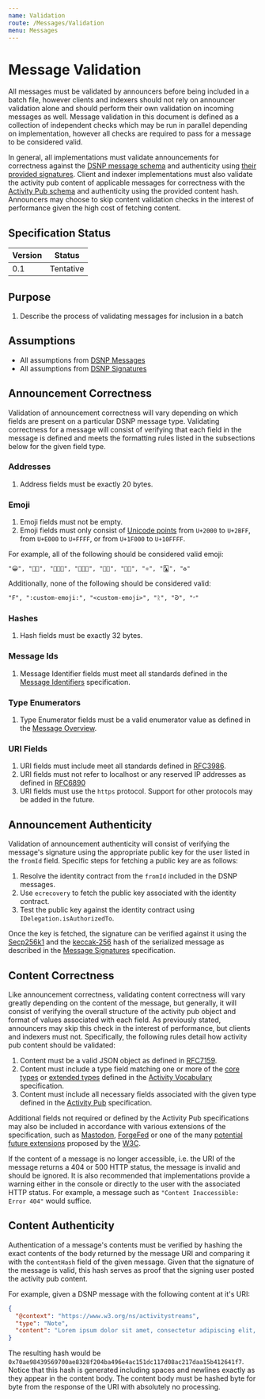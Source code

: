 ```yaml
---
name: Validation
route: /Messages/Validation
menu: Messages
---
```


# Message Validation

All messages must be validated by announcers before being included in a batch file, however clients and indexers should not rely on announcer validation alone and should perform their own validation on incoming messages as well.
Message validation in this document is defined as a collection of independent checks which may be run in parallel depending on implementation, however all checks are required to pass for a message to be considered valid.

In general, all implementations must validate announcements for correctness against the [DSNP message schema](/Messages/Overview) and authenticity using [their provided signatures](/Messages/Signatures).
Client and indexer implementations must also validate the activity pub content of applicable messages for correctness with the [Activity Pub schema](https://www.w3.org/TR/activitypub/) and authenticity using the provided content hash.
Announcers may choose to skip content validation checks in the interest of performance given the high cost of fetching content.

## Specification Status

| Version | Status |
---------- | ---------
| 0.1     | Tentative |

## Purpose
1. Describe the process of validating messages for inclusion in a batch

## Assumptions
* All assumptions from [DSNP Messages](/Messages/Overview)
* All assumptions from [DSNP Signatures](/Messages/Signatures)

## Announcement Correctness

Validation of announcement correctness will vary depending on which fields are present on a particular DSNP message type.
Validating correctness for a message will consist of verifying that each field in the message is defined and meets the formatting rules listed in the subsections below for the given field type.

### Addresses

1. Address fields must be exactly 20 bytes.

### Emoji

1. Emoji fields must not be empty.
1. Emoji fields must only consist of [Unicode points](https://unicode.org/standard/standard.html) from `U+2000` to `U+2BFF`, from `U+E000` to `U+FFFF`, or from `U+1F000` to `U+10FFFF`.

For example, all of the following should be considered valid emoji:

```
"😀", "🤌🏼", "👩🏻‍🎤", "🧑🏿‍🏫", "🏳️‍🌈", "🏳️‍⚧️", "⚛︎", "🃑", "♻︎"
```

Additionally, none of the following should be considered valid:

```
"F", ":custom-emoji:", "<custom-emoji>", "ᚱ", "ᘐ", "״"
```

### Hashes

1. Hash fields must be exactly 32 bytes.

### Message Ids

1. Message Identifier fields must meet all standards defined in the [Message Identifiers](/Messages/Identifiers) specification.

### Type Enumerators

1. Type Enumerator fields must be a valid enumerator value as defined in the [Message Overview](/Messages/Overview).

### URI Fields

1. URI fields must include meet all standards defined in [RFC3986](http://www.ietf.org/rfc/rfc3986.txt).
1. URI fields must not refer to localhost or any reserved IP addresses as defined in [RFC6890](https://datatracker.ietf.org/doc/html/rfc6890)
1. URI fields must use the `https` protocol. Support for other protocols may be added in the future.

## Announcement Authenticity

Validation of announcement authenticity will consist of verifying the message's signature using the appropriate public key for the user listed in the `fromId` field.
Specific steps for fetching a public key are as follows:

1. Resolve the identity contract from the `fromId` included in the DSNP messages.
1. Use `ecrecovery` to fetch the public key associated with the identity contract.
1. Test the public key against the identity contract using `IDelegation.isAuthorizedTo`.

Once the key is fetched, the signature can be verified against it using the [Secp256k1](https://en.bitcoin.it/wiki/Secp256k1) and the [keccak-256](https://en.wikipedia.org/wiki/SHA-3) hash of the serialized message as described in the [Message Signatures](/Messages/Signatures#verifying-messages) specification.

## Content Correctness

Like announcement correctness, validating content correctness will vary greatly depending on the content of the message, but generally, it will consist of verifying the overall structure of the activity pub object and format of values associated with each field.
As previously stated, announcers may skip this check in the interest of performance, but clients and indexers must not.
Specifically, the following rules detail how activity pub content should be validated:

1. Content must be a valid JSON object as defined in [RFC7159](https://datatracker.ietf.org/doc/html/rfc7159).
1. Content must include a type field matching one or more of the [core types](https://www.w3.org/TR/activitystreams-vocabulary/#h-types) or [extended types](https://www.w3.org/TR/activitystreams-vocabulary/#h-extendedtypes) defined in the [Activity Vocabulary](https://www.w3.org/TR/activitystreams-vocabulary/) specification.
1. Content must include all necessary fields associated with the given type defined in the [Activity Pub](https://www.w3.org/TR/activitypub/) specification.

Additional fields not required or defined by the Activity Pub specifications may also be included in accordance with various extensions of the specification, such as [Mastodon](https://docs.joinmastodon.org/spec/activitypub/), [ForgeFed](https://github.com/forgefed/forgefed) or one of the many [potential future extensions](https://www.w3.org/wiki/ActivityPub_extensions) proposed by the [W3C](https://www.w3.org).

If the content of a message is no longer accessible, i.e. the URI of the message returns a 404 or 500 HTTP status, the message is invalid and should be ignored.
It is also recommended that implementations provide a warning either in the console or directly to the user with the associated HTTP status.
For example, a message such as `"Content Inaccessible: Error 404"` would suffice.

## Content Authenticity

Authentication of a message's contents must be verified by hashing the exact contents of the body returned by the message URI and comparing it with the `contentHash` field of the given message.
Given that the signature of the message is valid, this hash serves as proof that the signing user posted the activity pub content.

For example, given a DSNP message with the following content at it's URI:

```json
{
  "@context": "https://www.w3.org/ns/activitystreams",
  "type": "Note",
  "content": "Lorem ipsum dolor sit amet, consectetur adipiscing elit, sed do eiusmod tempor incididunt ut labore et dolore magna aliqua."
}
```

The resulting hash would be `0x70ae98439569700ae8328f204ba496e4ac151dc117d08ac217daa15b412641f7`.
Notice that this hash is generated including spaces and newlines exactly as they appear in the content body.
The content body must be hashed byte for byte from the response of the URI with absolutely no processing.
